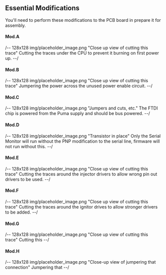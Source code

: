 ## Essential Modifications

You'll need to perform these modifications to the PCB board in prepare it for assembly.

#### Mod.A
/-- 128x128 img/placeholder_image.png "Close up view of cutting this trace"
Cutting the traces under the CPU to prevent it burning on first power up.
--/

#### Mod.B
/-- 128x128 img/placeholder_image.png "Close up view of cutting this trace"
Jumpering the power across the unused power enable circuit.
--/

#### Mod.C
/-- 128x128 img/placeholder_image.png "Jumpers and cuts, etc."
The FTDI chip is powered from the Puma supply and should be bus powered.
--/

#### Mod.D
/-- 128x128 img/placeholder_image.png "Transistor in place"
Only the Serial Monitor will run without the PNP modification to the serial line, firmware will not run without this.
--/

#### Mod.E
/-- 128x128 img/placeholder_image.png "Close up view of cutting this trace"
Cutting the traces around the injector drivers to allow wrong pin out drivers to be used.
--/

#### Mod.F
/-- 128x128 img/placeholder_image.png "Close up view of cutting this trace"
Cutting the traces around the ignitor drives to allow stronger drivers to be added.
--/

#### Mod.G
/-- 128x128 img/placeholder_image.png "Close up view of cutting this trace"
Cutting this
--/

#### Mod.H
/-- 128x128 img/placeholder_image.png "Close-up view of jumpering that connection"
Jumpering that
--/
